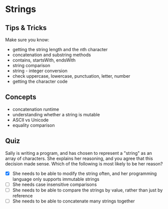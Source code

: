 # Strings

## Tips & Tricks

Make sure you know:

- getting the string length and the nth character
- concatenation and substring methods
- contains, startsWith, endsWith
- string comparison
- string - integer conversion
- check uppercase, lowercase, punctuation, letter, number
- getting the character code

## Concepts

- concatenation runtime
- understanding whether a string is mutable
- ASCII vs Unicode
- equality comparison

## Quiz

Sally is writing a program, and has chosen to represent a "string" as an array of characters. She explains her reasoning, and you agree that this decision made sense. Which of the following is most likely to be her reason?

- [x] She needs to be able to modify the string often, and her programming language only supports immutable strings
- [ ] She needs case insensitive comparisons
- [ ] She needs to be able to compare the strings by value, rather than just by reference
- [ ] She needs to be able to concatenate many strings together
